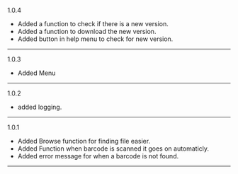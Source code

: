 1.0.4
+ Added a function to check if there is a new version.
+ Added a function to download the new version.
+ Added button in help menu to check for new version.
___
1.0.3
+ Added Menu
___
1.0.2
+ added logging.
___
1.0.1
+ Added Browse function for finding file easier.
+ Added Function when barcode is scanned it goes on automaticly.
+ Added error message for when a barcode is not found.
___